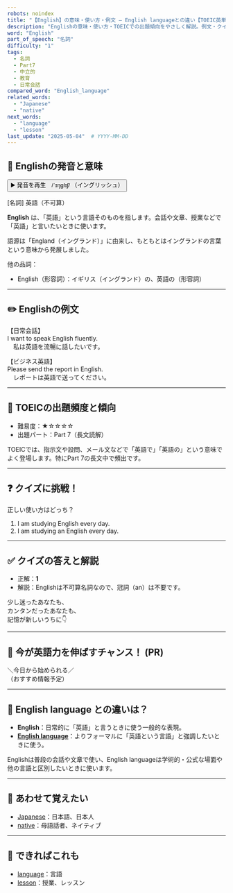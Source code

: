 ```yaml
---
robots: noindex
title: "【English】の意味・使い方・例文 ― English languageとの違い【TOEIC英単語】"
description: "Englishの意味・使い方・TOEICでの出題傾向をやさしく解説。例文・クイズ付きでEnglish languageとの違いもわかりやすく学べます。"
word: "English"
part_of_speech: "名詞"
difficulty: "1"
tags:
  - 名詞
  - Part7
  - 中立的
  - 教育
  - 日常会話
compared_word: "English_language"
related_words:
  - "Japanese"
  - "native"
next_words:
  - "language"
  - "lesson"
last_update: "2025-05-04"  # YYYY-MM-DD
---
```


## 🔰 Englishの発音と意味

<button class="play-audio" onclick="playTTS('English')">
  <span class="play-audio-main">
    ▶️ 発音を再生　/ˈɪŋɡlɪʃ/
  </span>
  <span class="play-audio-sub">
    （イングリッシュ）
  </span>
</button>

[名詞] 英語（不可算）

**English** は、「英語」という言語そのものを指します。会話や文章、授業などで「英語」と言いたいときに使います。

語源は「England（イングランド）」に由来し、もともとはイングランドの言葉という意味から発展しました。

他の品詞：  
- English（形容詞）：イギリス（イングランド）の、英語の（形容詞）

---

## ✏️ Englishの例文

【日常会話】  
I want to speak English fluently.  
　私は英語を流暢に話したいです。

【ビジネス英語】  
Please send the report in English.  
　レポートは英語で送ってください。

---

## 🎯 TOEICの出題頻度と傾向

- 難易度：★☆☆☆☆
- 出題パート：Part 7（長文読解）

TOEICでは、指示文や設問、メール文などで「英語で」「英語の」という意味でよく登場します。特にPart 7の長文中で頻出です。

---

## ❓ クイズに挑戦！

正しい使い方はどっち？

1. I am studying English every day.  
2. I am studying an English every day.

---

## ✅ クイズの答えと解説

- 正解：**1**
- 解説：Englishは不可算名詞なので、冠詞（an）は不要です。

少し迷ったあなたも、  
カンタンだったあなたも、  
記憶が新しいうちに👇️

---

## 🚀 今が英語力を伸ばすチャンス！ (PR)

<div class="info-center">
＼今日から始められる／<br>  
（おすすめ情報予定）
</div>

---

## 🤔  English language との違いは？

- **English**：日常的に「英語」と言うときに使う一般的な表現。
- **[English language](/English_language)**：よりフォーマルに「英語という言語」と強調したいときに使う。

Englishは普段の会話や文章で使い、English languageは学術的・公式な場面や他の言語と区別したいときに使います。

---

## 🧩 あわせて覚えたい

- [Japanese](/Japanese)：日本語、日本人
- [native](/word/native/)：母語話者、ネイティブ

---

## 📖 できればこれも

- [language](/word/language/)：言語
- [lesson](/word/lesson/)：授業、レッスン

<!-- cvid: aid45_bid10 -->
